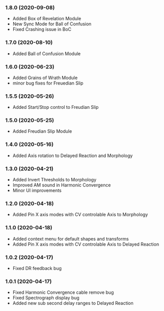 ### 1.8.0 (2020-09-08)
- Added Box of Revelation Module
- New Sync Mode for Ball of Confusion
- Fixed Crashing issue in BoC

### 1.7.0 (2020-08-10)
- Added Ball of Confusion Module

### 1.6.0 (2020-06-23)
- Added Grains of Wrath Module
- minor bug fixes for Freuedian Slip

### 1.5.5 (2020-05-26)
- Added Start/Stop control to Freudian Slip

### 1.5.0 (2020-05-25)
- Added Freudian Slip Module

### 1.4.0 (2020-05-16)
- Added Axis rotation to Delayed Reaction and Morphology

### 1.3.0 (2020-04-21)
- Added Invert Thresholds to Morphology
- Improved AM sound in Harmonic Convergence
- Minor UI improvements

### 1.2.0 (2020-04-18)
- Added Pin X axis modes with CV controlable Axis to Morphology

### 1.1.0 (2020-04-18)
- Added context menu for default shapes and transforms
- Added Pin X axis modes with CV controlable Axis to Delayed Reaction

### 1.0.2 (2020-04-17)
- Fixed DR feedback bug

### 1.0.1 (2020-04-17)
- Fixed Harmonic Convergence cable remove bug
- Fixed Spectrograph display bug
- Added new sub second delay ranges to Delayed Reaction

